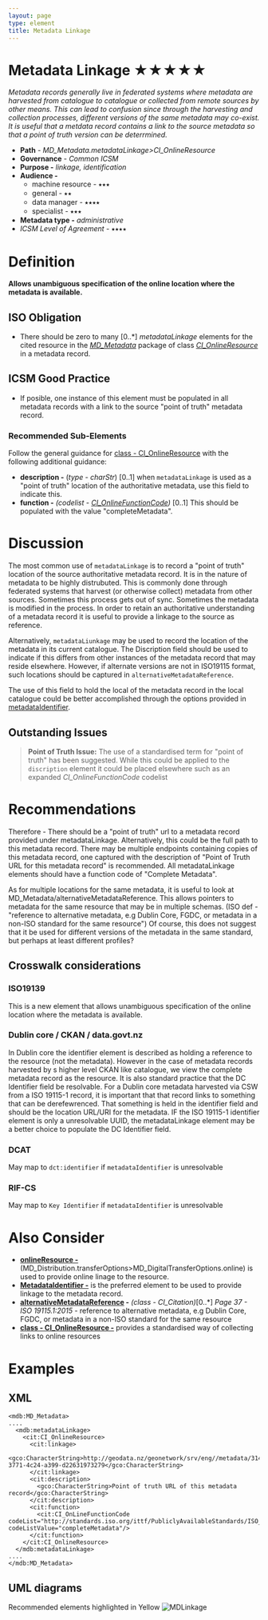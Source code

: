 ```yaml
---
layout: page
type: element
title: Metadata Linkage
---
```

# Metadata Linkage ★★★★★

*Metadata records generally live in federated systems where metadata are harvested from catalogue to catalogue or collected from remote sources by other means.  This can lead to confusion since through the harvesting and collection processes, different versions of the same metadata may co-exist. It is useful that a metdata record contains a link to the source metadata so that a point of truth version can be deterrmined.*

- **Path** - *MD_Metadata.metadataLinkage>CI_OnlineResource*
- **Governance** -  *Common ICSM*
- **Purpose -** *linkage, identification*
- **Audience -** 
  - machine resource - ⭑⭑⭑
  - general - ⭑⭑
  - data manager - ⭑⭑⭑⭑
  - specialist - ⭑⭑⭑
- **Metadata type -** *administrative*
- *ICSM Level of Agreement* - ⭑⭑⭑⭑

# Definition 
**Allows unambiguous specification of the online location where the metadata is available.**

## ISO Obligation 
- There should be zero to many [0..\*] *metadataLinkage* elements for the cited resource in the  *[MD_Metadata](https://www.loomio.org/d/AniV8zO3/class-md_metadata)* package of class *[CI_OnlineResource](https://www.loomio.org/d/rpyv8EnG/class-ci_onlineresource)* in a metadata record.

## ICSM Good Practice  
- If posible, one instance of this element must be populated in all metadata records with a link to the source "point of truth" metadata record.

### Recommended Sub-Elements  
Follow the general guidance for [class - CI_OnlineResource](https://www.loomio.org/d/rpyv8EnG/class-ci_onlineresource) with the following additional guidance:
- **description -** (*type - charStr*) [0..1] when `metadataLinkage` is used as a "point of truth" location of the authoritative metadata, use this field to indicate this.
- **function -** *(codelist - [CI_OnlineFunctionCode](http://wiki.esipfed.org/index.php/ISO_19115-3_Codelists#CI_OnLineFunctionCode))* [0..1] This should be populated with the value "completeMetadata".

# Discussion 
The most common use of `metadataLinkage` is to record a "point of truth" location of the source authoritative metadata record. It is in the nature of metadata to be highly distrubuted.  This is commonly done through federated systems that harvest (or otherwise collect) metadata from other sources. Sometimes this process gets out of sync. Sometimes the metadata is modified in the process. In order to retain an authoritative understanding of a metadata record it is useful to provide a linkage to the source as reference. 

Alternatively, `metadataLiunkage` may be used to record the location of the metadata in its current catalogue. The Discription field should be used to indicate if this differs from other instances of the metadata record that may reside elsewhere. However, if alternate versions are not in ISO19115 format, such locations should be captured in `alternativeMetadataReference`.

The use of this field to hold the local of the metadata record in the local catalogue could be better accomplished through the options provided in [metadataIdentifier](https://www.loomio.org/d/eAo6MDlO/md_metadata-metadata-identifier).

## Outstanding Issues

> **Point of Truth Issue:**
The use of a standardised term for "point of truth" has been suggested. While this could be applied to the `discription` element it could be placed elsewhere such as an expanded *CI_OnlineFunctionCode* codelist

# Recommendations 

Therefore - There should be a "point of truth" url to a metadata record provided under metadataLinkage. Alternatively, this could be the full path to this metadata record. There may be multiple endpoints containing copies of this metadata record, one captured with the description of "Point of Truth URL for this metadata record" is recommended.
All metadataLinkage elements should have a function code of "Complete Metadata".

As for multiple locations for the same metadata, it is useful to look at MD_Metadata/alternativeMetadataReference. This allows pointers to metadata for the same resource that may be in multiple schemas. (ISO def - "reference to alternative metadata, e.g Dublin Core, FGDC, or metadata in a non-ISO standard for the same resource") Of course, this does not suggest that it be used for different versions of the metadata in the same standard, but perhaps at least different profiles?

## Crosswalk considerations

### ISO19139
This is a new element that allows unambiguous specification of the online location where the metadata is available.

### Dublin core / CKAN / data.govt.nz
In Dublin core the identifier element is described as holding a reference to the resource (not the metadata). However in the case of metadata records harvested by s higher level CKAN like catalogue, we view the complete metadata record as the resource. It is also standard practice that the DC Identifier field be resolvable. For a Dublin core metadata harvested via CSW from a ISO 19115-1 record, it is important that that record links to something that can be derefewrenced. That something is held in the identifier field and should be the location URL/URI for the metadata.  IF the ISO 19115-1 identifier element is only a unresolvable UUID, the metadataLinkage element may be a better choice to populate the DC Identifier field.

### DCAT
May map to `dct:identifier` if `metadataIdentifier` is unresolvable

### RIF-CS
May map to `Key Identifier` if `metadataIdentifier` is unresolvable

# Also Consider
- **[onlineResource -](https://www.loomio.org/d/G6oHphty/md_metadata-distribution)** (MD_Distribution.transferOptions>MD_DigitalTransferOptions.online) is used to provide online linage to the resource. 
- **[MetadataIdentifier -](https://www.loomio.org/d/eAo6MDlO/md_metadata-metadata-identifier)** is the preferred element to be used to provide linkage to the metadata record.
- **[alternativeMetadataReference](http://geos.whu.edu.cn/ont/iso19115/metadata.html#d4e52) -** *(class - CI_Citation)*[0..\*] *Page 37 - ISO 19115.1:2015* - reference to alternative metadata, e.g Dublin Core, FGDC, or metadata in a non-ISO standard for the same resource
- **[class - CI_OnlineResource -](https://www.loomio.org/d/rpyv8EnG/class-ci_onlineresource)** provides a standardised way of collecting links to online resources 


# Examples

## XML 

```
<mdb:MD_Metadata>
....
  <mdb:metadataLinkage>
    <cit:CI_OnlineResource>
      <cit:linkage>
        <gco:CharacterString>http://geodata.nz/geonetwork/srv/eng//metadata/314eb989-3771-4c24-a399-d22631973279</gco:CharacterString>
      </cit:linkage>
      <cit:description>
        <gco:CharacterString>Point of truth URL of this metadata record</gco:CharacterString>
      </cit:description>
      <cit:function>
        <cit:CI_OnLineFunctionCode codeList="http://standards.iso.org/ittf/PubliclyAvailableStandards/ISO_19139_Schemas/resources/codelist/ML_gmxCodelists.xml#CI_OnLineFunctionCode" codeListValue="completeMetadata"/>
      </cit:function>
    </cit:CI_OnlineResource>
  </mdb:metadataLinkage>
....
</mdb:MD_Metadata>
```

## UML diagrams
Recommended elements highlighted in Yellow
![MDLinkage](https://loomio-uploads.s3.amazonaws.com/documents/files/000/200/477/web/1559620711926)
